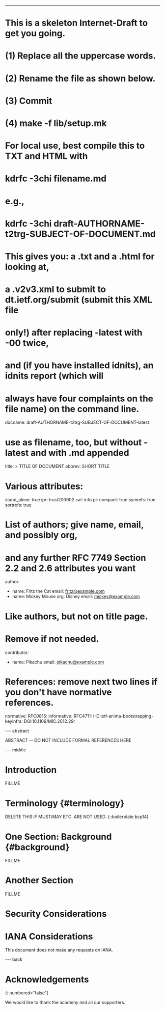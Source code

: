 ---
# This is a skeleton Internet-Draft to get you going.
# (1) Replace all the uppercase words.
# (2) Rename the file as shown below.
# (3) Commit
# (4) make -f lib/setup.mk
# For local use, best compile this to TXT and HTML with
#   kdrfc -3chi filename.md
#   e.g.,
#   kdrfc -3chi draft-AUTHORNAME-t2trg-SUBJECT-OF-DOCUMENT.md
# This gives you: a .txt and a .html for looking at,
#   a .v2v3.xml to submit to dt.ietf.org/submit (submit this XML file
#   only!) after replacing -latest with -00 twice,
#   and (if you have installed idnits), an idnits report (which will
#   always have four complaints on the file name) on the command line.

docname: draft-AUTHORNAME-t2trg-SUBJECT-OF-DOCUMENT-latest
# use as filename, too, but without -latest and with .md appended
title: >
  TITLE OF DOCUMENT
abbrev: SHORT TITLE
# Various attributes:
stand_alone: true
ipr: trust200902
cat: info
pi:
  compact: true
  symrefs: true
  sortrefs: true

# List of authors; give name, email, and possibly org,
#   and any further RFC 7749 Section 2.2 and 2.6 attributes you want
author:
- name: Fritz the Cat
  email: fritz@example.com
- name: Mickey Mouse
  org: Disney
  email: mickey@example.com
# Like authors, but not on title page.
#   Remove if not needed.
contributor:
  - name: Pikachu
    email: pikachu@example.com

# References: remove next two lines if you don't have normative references.
normative:
  RFC0815:
informative:
  RFC4711:
  I-D.ietf-anima-bootstrapping-keyinfra:
  DOI.10.1109/MIC.2012.29:

--- abstract

ABSTRACT -- DO NOT INCLUDE FORMAL REFERENCES HERE

--- middle

# Introduction

FILLME

# Terminology {#terminology}

DELETE THIS IF MUST/MAY ETC. ARE NOT USED:
{::boilerplate bcp14}

# One Section: Background {#background}

FILLME

# Another Section

FILLME

# Security Considerations

# IANA Considerations

This document does not make any requests on IANA.

--- back

# Acknowledgements
{: numbered="false"}

We would like to thank the academy and all our supporters.
